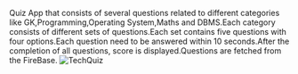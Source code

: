 Quiz App that consists of several questions related to different categories like GK,Programming,Operating System,Maths and DBMS.Each category consists of different sets 
of questions.Each set contains five questions with four options.Each question need to be answered within 10 seconds.After the completion of all questions, score is 
displayed.Questions are fetched from the FireBase.
![TechQuiz](https://user-images.githubusercontent.com/81707749/180984292-29ecb725-ab34-4be6-879c-56135a255649.jpeg)

